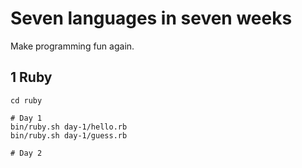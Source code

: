 Seven languages in seven weeks
==============================

Make programming fun again.

1 Ruby
------

    cd ruby
    
    # Day 1
    bin/ruby.sh day-1/hello.rb
    bin/ruby.sh day-1/guess.rb

    # Day 2
